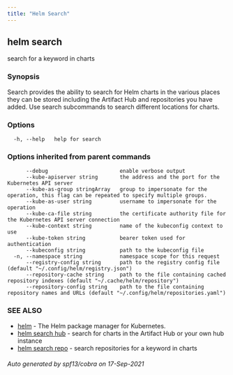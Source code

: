 ```yaml
---
title: "Helm Search"
---
```


## helm search

search for a keyword in charts

### Synopsis


Search provides the ability to search for Helm charts in the various places
they can be stored including the Artifact Hub and repositories you have added.
Use search subcommands to search different locations for charts.


### Options

```
  -h, --help   help for search
```

### Options inherited from parent commands

```
      --debug                       enable verbose output
      --kube-apiserver string       the address and the port for the Kubernetes API server
      --kube-as-group stringArray   group to impersonate for the operation, this flag can be repeated to specify multiple groups.
      --kube-as-user string         username to impersonate for the operation
      --kube-ca-file string         the certificate authority file for the Kubernetes API server connection
      --kube-context string         name of the kubeconfig context to use
      --kube-token string           bearer token used for authentication
      --kubeconfig string           path to the kubeconfig file
  -n, --namespace string            namespace scope for this request
      --registry-config string      path to the registry config file (default "~/.config/helm/registry.json")
      --repository-cache string     path to the file containing cached repository indexes (default "~/.cache/helm/repository")
      --repository-config string    path to the file containing repository names and URLs (default "~/.config/helm/repositories.yaml")
```

### SEE ALSO

* [helm](helm.md)	 - The Helm package manager for Kubernetes.
* [helm search hub](helm_search_hub.md)	 - search for charts in the Artifact Hub or your own hub instance
* [helm search repo](helm_search_repo.md)	 - search repositories for a keyword in charts

###### Auto generated by spf13/cobra on 17-Sep-2021
